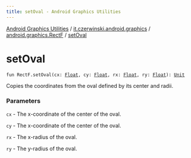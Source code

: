 ```yaml
---
title: setOval - Android Graphics Utilities
---
```


[Android Graphics Utilities](../../index.html) / [it.czerwinski.android.graphics](../index.html) / [android.graphics.RectF](index.html) / [setOval](./set-oval.html)

# setOval

`fun RectF.setOval(cx: `[`Float`](https://kotlinlang.org/api/latest/jvm/stdlib/kotlin/-float/index.html)`, cy: `[`Float`](https://kotlinlang.org/api/latest/jvm/stdlib/kotlin/-float/index.html)`, rx: `[`Float`](https://kotlinlang.org/api/latest/jvm/stdlib/kotlin/-float/index.html)`, ry: `[`Float`](https://kotlinlang.org/api/latest/jvm/stdlib/kotlin/-float/index.html)`): `[`Unit`](https://kotlinlang.org/api/latest/jvm/stdlib/kotlin/-unit/index.html)

Copies the coordinates from the oval defined by its center and radii.

### Parameters

`cx` - The x-coordinate of the center of the oval.

`cy` - The x-coordinate of the center of the oval.

`rx` - The x-radius of the oval.

`ry` - The y-radius of the oval.